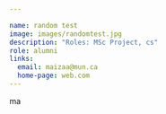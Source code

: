 ```yaml
---

name: random test
image: images/randomtest.jpg
description: "Roles: MSc Project, cs"
role: alumni
links:
  email: maizaa@mun.ca
  home-page: web.com
---
```


ma